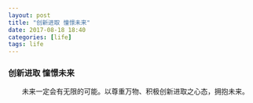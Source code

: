 ```yaml
---
layout: post
title: "创新进取 憧憬未来"
date: 2017-08-18 18:40
categories: [life]
tags: life
---
```


### 创新进取 憧憬未来

&emsp;&emsp;未来一定会有无限的可能。以尊重万物、积极创新进取之心态，拥抱未来。
